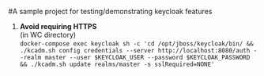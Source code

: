 #A sample project for testing/demonstrating keycloak features

1. **Avoid requiring HTTPS**  
(in WC directory)  
`docker-compose exec keycloak sh -c 'cd /opt/jboss/keycloak/bin/ && ./kcadm.sh config credentials --server http://localhost:8080/auth --realm master --user $KEYCLOAK_USER --password $KEYCLOAK_PASSWORD && ./kcadm.sh update realms/master -s sslRequired=NONE'`
